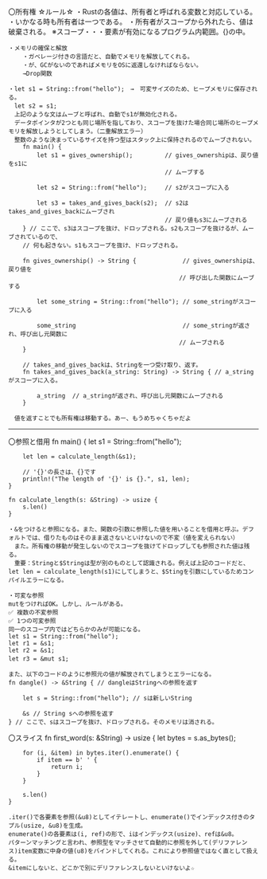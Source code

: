 〇所有権
    ☆ルール☆
        ・Rustの各値は、所有者と呼ばれる変数と対応している。
        ・いかなる時も所有者は一つである。
        ・所有者がスコープから外れたら、値は破棄される。
        ※スコープ・・・要素が有効になるプログラム内範囲。{}の中。
    
    ・メモリの確保と解放
        ・ガベレージ付きの言語だと、自動でメモリを解放してくれる。
        ・が、GCがないのであればメモリをOSに返還しなければならない。
        →Drop関数
    
    ・let s1 = String::from("hello");　→　可変サイズのため、ヒープメモリに保存される。
    　let s2 = s1;
    　上記のような文はムーブと呼ばれ、自動でs1が無効化される。
    　データポインタが2つとも同じ場所を指しており、スコープを抜けた場合同じ場所のヒープメモリを解放しようとしてしまう。（二重解放エラー）
    　整数のような決まっているサイズを持つ型はスタック上に保持されるのでムーブされない。
        fn main() {
            let s1 = gives_ownership();         // gives_ownershipは、戻り値をs1に
                                                // ムーブする

            let s2 = String::from("hello");     // s2がスコープに入る

            let s3 = takes_and_gives_back(s2);  // s2はtakes_and_gives_backにムーブされ
                                                // 戻り値もs3にムーブされる
        } // ここで、s3はスコープを抜け、ドロップされる。s2もスコープを抜けるが、ムーブされているので、
        // 何も起きない。s1もスコープを抜け、ドロップされる。

        fn gives_ownership() -> String {             // gives_ownershipは、戻り値を
                                                    // 呼び出した関数にムーブする

            let some_string = String::from("hello"); // some_stringがスコープに入る

            some_string                              // some_stringが返され、呼び出し元関数に
                                                    // ムーブされる
        }

        // takes_and_gives_backは、Stringを一つ受け取り、返す。
        fn takes_and_gives_back(a_string: String) -> String { // a_stringがスコープに入る。

            a_string  // a_stringが返され、呼び出し元関数にムーブされる
        }

    　値を返すことでも所有権は移動する。あー、もうめちゃくちゃだよ

----------------------------------------------------------------------------------
〇参照と借用
    fn main() {
        let s1 = String::from("hello");

        let len = calculate_length(&s1);

        // '{}'の長さは、{}です
        println!("The length of '{}' is {}.", s1, len);
    }

    fn calculate_length(s: &String) -> usize {
        s.len()
    }

    ・&をつけると参照になる。また、関数の引数に参照した値を用いることを借用と呼ぶ。デフォルトでは、借りたものはそのまま返さないといけないので不変（値を変えられない）
    　また。所有権の移動が発生しないのでスコープを抜けてドロップしても参照された値は残る。
    　重要：Stringと$Stringは型が別のものとして認識される。例えば上記のコードだと、let len = calculate_length(s1)にしてしまうと、$Stingを引数にしているためコンパイルエラーになる。

    ・可変な参照
    mutをつければOK。しかし、ルールがある。
    ✅ 複数の不変参照
    ✅ 1つの可変参照
    同一のスコープ内ではどちらかのみが可能になる。
    let s1 = String::from("hello");
    let r1 = &s1; 
    let r2 = &s1;
    let r3 = &mut s1;　

    また、以下のコードのように参照元の値が解放されてしまうとエラーになる。
    fn dangle() -> &String { // dangleはStringへの参照を返す

        let s = String::from("hello"); // sは新しいString

        &s // String sへの参照を返す
    } // ここで、sはスコープを抜け、ドロップされる。そのメモリは消される。

〇スライス
    fn first_word(s: &String) -> usize {
        let bytes = s.as_bytes();

        for (i, &item) in bytes.iter().enumerate() {
            if item == b' ' {
                return i;
            }
        }

        s.len()
    }

    .iter()で各要素を参照(&u8)としてイテレートし、enumerate()でインデックス付きのタプル(usize, &u8)を生成。
    enumerate()の各要素は(i, ref)の形で、iはインデックス(usize)、refは&u8。
    パターンマッチングと言われ、参照型をマッチさせて自動的に参照を外して(デリファレンス)item変数に中身の値(u8)をバインドしてくれる。これにより参照値ではなく直として扱える。
    &itemにしないと、どこかで別にデリファレンスしないといけないよ☆
    

